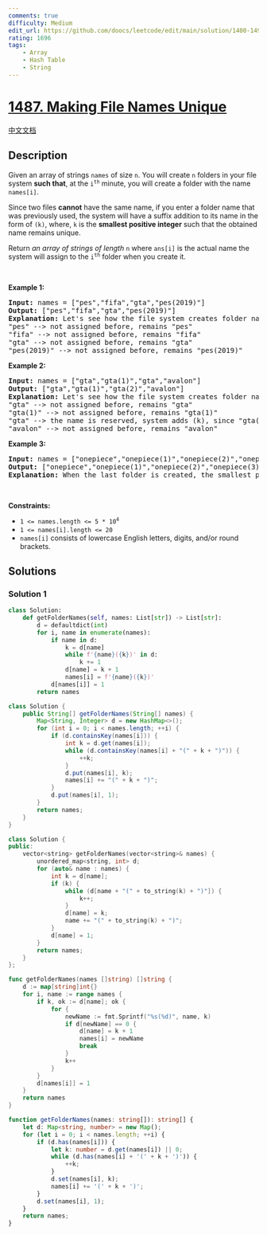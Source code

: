 ```yaml
---
comments: true
difficulty: Medium
edit_url: https://github.com/doocs/leetcode/edit/main/solution/1400-1499/1487.Making%20File%20Names%20Unique/README_EN.md
rating: 1696
tags:
    - Array
    - Hash Table
    - String
---
```


# [1487. Making File Names Unique](https://leetcode.com/problems/making-file-names-unique)

[中文文档](/solution/1400-1499/1487.Making%20File%20Names%20Unique/README.md)

## Description

<p>Given an array of strings <code>names</code> of size <code>n</code>. You will create <code>n</code> folders in your file system <strong>such that</strong>, at the <code>i<sup>th</sup></code> minute, you will create a folder with the name <code>names[i]</code>.</p>

<p>Since two files <strong>cannot</strong> have the same name, if you enter a folder name that was previously used, the system will have a suffix addition to its name in the form of <code>(k)</code>, where, <code>k</code> is the <strong>smallest positive integer</strong> such that the obtained name remains unique.</p>

<p>Return <em>an array of strings of length </em><code>n</code> where <code>ans[i]</code> is the actual name the system will assign to the <code>i<sup>th</sup></code> folder when you create it.</p>

<p>&nbsp;</p>
<p><strong class="example">Example 1:</strong></p>

<pre>
<strong>Input:</strong> names = [&quot;pes&quot;,&quot;fifa&quot;,&quot;gta&quot;,&quot;pes(2019)&quot;]
<strong>Output:</strong> [&quot;pes&quot;,&quot;fifa&quot;,&quot;gta&quot;,&quot;pes(2019)&quot;]
<strong>Explanation:</strong> Let&#39;s see how the file system creates folder names:
&quot;pes&quot; --&gt; not assigned before, remains &quot;pes&quot;
&quot;fifa&quot; --&gt; not assigned before, remains &quot;fifa&quot;
&quot;gta&quot; --&gt; not assigned before, remains &quot;gta&quot;
&quot;pes(2019)&quot; --&gt; not assigned before, remains &quot;pes(2019)&quot;
</pre>

<p><strong class="example">Example 2:</strong></p>

<pre>
<strong>Input:</strong> names = [&quot;gta&quot;,&quot;gta(1)&quot;,&quot;gta&quot;,&quot;avalon&quot;]
<strong>Output:</strong> [&quot;gta&quot;,&quot;gta(1)&quot;,&quot;gta(2)&quot;,&quot;avalon&quot;]
<strong>Explanation:</strong> Let&#39;s see how the file system creates folder names:
&quot;gta&quot; --&gt; not assigned before, remains &quot;gta&quot;
&quot;gta(1)&quot; --&gt; not assigned before, remains &quot;gta(1)&quot;
&quot;gta&quot; --&gt; the name is reserved, system adds (k), since &quot;gta(1)&quot; is also reserved, systems put k = 2. it becomes &quot;gta(2)&quot;
&quot;avalon&quot; --&gt; not assigned before, remains &quot;avalon&quot;
</pre>

<p><strong class="example">Example 3:</strong></p>

<pre>
<strong>Input:</strong> names = [&quot;onepiece&quot;,&quot;onepiece(1)&quot;,&quot;onepiece(2)&quot;,&quot;onepiece(3)&quot;,&quot;onepiece&quot;]
<strong>Output:</strong> [&quot;onepiece&quot;,&quot;onepiece(1)&quot;,&quot;onepiece(2)&quot;,&quot;onepiece(3)&quot;,&quot;onepiece(4)&quot;]
<strong>Explanation:</strong> When the last folder is created, the smallest positive valid k is 4, and it becomes &quot;onepiece(4)&quot;.
</pre>

<p>&nbsp;</p>
<p><strong>Constraints:</strong></p>

<ul>
	<li><code>1 &lt;= names.length &lt;= 5 * 10<sup>4</sup></code></li>
	<li><code>1 &lt;= names[i].length &lt;= 20</code></li>
	<li><code>names[i]</code> consists of lowercase English letters, digits, and/or round brackets.</li>
</ul>

## Solutions

### Solution 1

<!-- tabs:start -->

```python
class Solution:
    def getFolderNames(self, names: List[str]) -> List[str]:
        d = defaultdict(int)
        for i, name in enumerate(names):
            if name in d:
                k = d[name]
                while f'{name}({k})' in d:
                    k += 1
                d[name] = k + 1
                names[i] = f'{name}({k})'
            d[names[i]] = 1
        return names
```

```java
class Solution {
    public String[] getFolderNames(String[] names) {
        Map<String, Integer> d = new HashMap<>();
        for (int i = 0; i < names.length; ++i) {
            if (d.containsKey(names[i])) {
                int k = d.get(names[i]);
                while (d.containsKey(names[i] + "(" + k + ")")) {
                    ++k;
                }
                d.put(names[i], k);
                names[i] += "(" + k + ")";
            }
            d.put(names[i], 1);
        }
        return names;
    }
}
```

```cpp
class Solution {
public:
    vector<string> getFolderNames(vector<string>& names) {
        unordered_map<string, int> d;
        for (auto& name : names) {
            int k = d[name];
            if (k) {
                while (d[name + "(" + to_string(k) + ")"]) {
                    k++;
                }
                d[name] = k;
                name += "(" + to_string(k) + ")";
            }
            d[name] = 1;
        }
        return names;
    }
};
```

```go
func getFolderNames(names []string) []string {
	d := map[string]int{}
	for i, name := range names {
		if k, ok := d[name]; ok {
			for {
				newName := fmt.Sprintf("%s(%d)", name, k)
				if d[newName] == 0 {
					d[name] = k + 1
					names[i] = newName
					break
				}
				k++
			}
		}
		d[names[i]] = 1
	}
	return names
}
```

```ts
function getFolderNames(names: string[]): string[] {
    let d: Map<string, number> = new Map();
    for (let i = 0; i < names.length; ++i) {
        if (d.has(names[i])) {
            let k: number = d.get(names[i]) || 0;
            while (d.has(names[i] + '(' + k + ')')) {
                ++k;
            }
            d.set(names[i], k);
            names[i] += '(' + k + ')';
        }
        d.set(names[i], 1);
    }
    return names;
}
```

<!-- tabs:end -->

<!-- end -->
